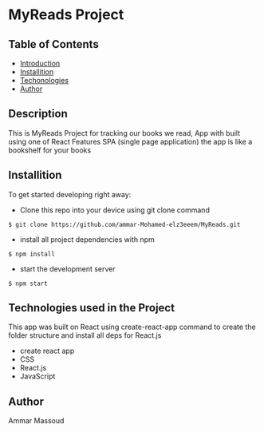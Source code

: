 # MyReads Project

## Table of Contents
- [Introduction](#description)
- [Installition](#installition)
- [Techonologies](#Technologies-used-in-the-Project)
- [Author](#author)

## Description

This is MyReads Project for tracking our books we read, App with built using one of React Features SPA (single page application)
the app is like a bookshelf for your books

## Installition

To get started developing right away:

- Clone this repo into your device using git clone command
```
$ git clone https://github.com/ammar-Mohamed-elz3eeem/MyReads.git
```
- install all project dependencies with npm
```
$ npm install
```
- start the development server
```
$ npm start
```

## Technologies used in the Project

This app was built on React using create-react-app command to create the folder structure and install all deps for React.js

- create react app
- CSS
- React.js
- JavaScript

## Author

Ammar Massoud
